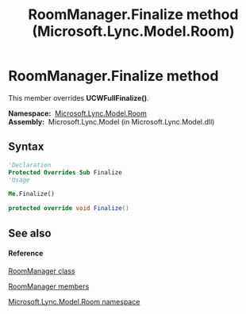 ﻿---
title: RoomManager.Finalize method  (Microsoft.Lync.Model.Room)
TOCTitle: 'Finalize method '
ms:assetid: M:Microsoft.Lync.Model.Room.RoomManager.Finalize_DI_3_UC_OCS14MrefLyncWPF
ms:mtpsurl: https://msdn.microsoft.com/en-us/library/microsoft.lync.model.room.roommanager.finalize_di_3_uc_ocs14mreflyncwpf(v=office.15)
ms:contentKeyID: 48597747
ms.date: 07/28/2014
mtps_version: v=office.15
f1_keywords:
- Microsoft.Lync.Model.Room.RoomManager.Finalize
dev_langs:
- CSharp
- JScript
- VB
- other
---

# RoomManager.Finalize method

This member overrides **UCWFullFinalize()**.

**Namespace:**  [Microsoft.Lync.Model.Room](microsoft-lync-model-room-namespace_2.md)  
**Assembly:**  Microsoft.Lync.Model (in Microsoft.Lync.Model.dll)

## Syntax

``` vb
'Declaration
Protected Overrides Sub Finalize
'Usage

Me.Finalize()
```

``` csharp
protected override void Finalize()
```

## See also

#### Reference

[RoomManager class](roommanager-class-microsoft-lync-model-room_2.md)

[RoomManager members](roommanager-members-microsoft-lync-model-room_2.md)

[Microsoft.Lync.Model.Room namespace](microsoft-lync-model-room-namespace_2.md)

